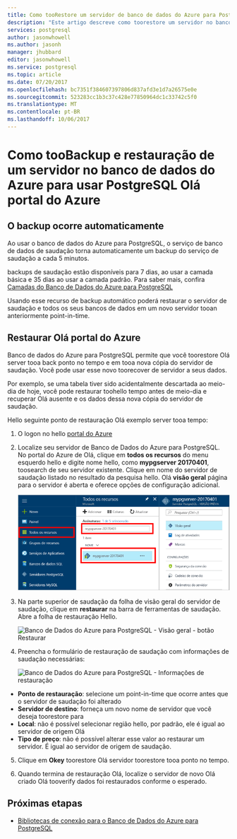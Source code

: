 ```yaml
---
title: Como tooRestore um servidor de banco de dados do Azure para PostgreSQL | Microsoft Docs
description: "Este artigo descreve como toorestore um servidor no banco de dados do Azure para usar PostgreSQL Olá portal do Azure."
services: postgresql
author: jasonwhowell
ms.author: jasonh
manager: jhubbard
editor: jasonwhowell
ms.service: postgresql
ms.topic: article
ms.date: 07/20/2017
ms.openlocfilehash: bc7351f384607397806d837afd3e1d7a26575e0e
ms.sourcegitcommit: 523283cc1b3c37c428e77850964dc1c33742c5f0
ms.translationtype: MT
ms.contentlocale: pt-BR
ms.lasthandoff: 10/06/2017
---
```

# <a name="how-toobackup-and-restore-a-server-in-azure-database-for-postgresql-using-hello-azure-portal"></a>Como tooBackup e restauração de um servidor no banco de dados do Azure para usar PostgreSQL Olá portal do Azure

## <a name="backup-happens-automatically"></a>O backup ocorre automaticamente
Ao usar o banco de dados do Azure para PostgreSQL, o serviço de banco de dados de saudação torna automaticamente um backup do serviço de saudação a cada 5 minutos. 

backups de saudação estão disponíveis para 7 dias, ao usar a camada básica e 35 dias ao usar a camada padrão. Para saber mais, confira [Camadas do Banco de Dados do Azure para PostgreSQL](concepts-service-tiers.md)

Usando esse recurso de backup automático poderá restaurar o servidor de saudação e todos os seus bancos de dados em um novo servidor tooan anteriormente point-in-time.

## <a name="restore-in-hello-azure-portal"></a>Restaurar Olá portal do Azure
Banco de dados do Azure para PostgreSQL permite que você toorestore Olá server tooa back ponto no tempo e em tooa nova cópia do servidor de saudação. Você pode usar esse novo toorecover de servidor a seus dados. 

Por exemplo, se uma tabela tiver sido acidentalmente descartada ao meio-dia de hoje, você pode restaurar toohello tempo antes de meio-dia e recuperar Olá ausente e os dados dessa nova cópia do servidor de saudação.

Hello seguinte ponto de restauração Olá exemplo server tooa tempo:
1. O logon no hello [portal do Azure](https://portal.azure.com/)
2. Localize seu servidor de Banco de Dados do Azure para PostgreSQL. No portal do Azure de Olá, clique em **todos os recursos** do menu esquerdo hello e digite nome hello, como **mypgserver 20170401**, toosearch de seu servidor existente. Clique em nome do servidor de saudação listado no resultado da pesquisa hello. Olá **visão geral** página para o servidor é aberta e oferece opções de configuração adicional.

   ![Portal do Azure - pesquisar toolocate seu servidor](media/postgresql-howto-restore-server-portal/1-locate.png)

3. Na parte superior de saudação da folha de visão geral do servidor de saudação, clique em **restaurar** na barra de ferramentas de saudação. Abre a folha de restauração Hello.

   ![Banco de Dados do Azure para PostgreSQL - Visão geral - botão Restaurar](./media/postgresql-howto-restore-server-portal/2_server.png)

4. Preencha o formulário de restauração de saudação com informações de saudação necessárias:

   ![Banco de Dados do Azure para PostgreSQL - Informações de restauração ](./media/postgresql-howto-restore-server-portal/3_restore.png)
  - **Ponto de restauração**: selecione um point-in-time que ocorre antes que o servidor de saudação foi alterado
  - **Servidor de destino**: forneça um novo nome de servidor que você deseja toorestore para
  - **Local**: não é possível selecionar região hello, por padrão, ele é igual ao servidor de origem Olá
  - **Tipo de preço**: não é possível alterar esse valor ao restaurar um servidor. É igual ao servidor de origem de saudação. 

5. Clique em **Okey** toorestore Olá servidor toorestore tooa ponto no tempo. 

6. Quando termina de restauração Olá, localize o servidor de novo Olá criado Olá tooverify dados foi restaurados conforme o esperado.

## <a name="next-steps"></a>Próximas etapas
- [Bibliotecas de conexão para o Banco de Dados do Azure para PostgreSQL](concepts-connection-libraries.md)
